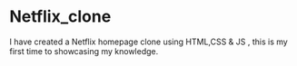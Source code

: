 # Netflix_clone
I have created a Netflix homepage clone using HTML,CSS &amp; JS , this is my first time to showcasing my knowledge.

